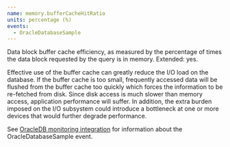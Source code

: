 ```yaml
---
name: memory.bufferCacheHitRatio
units: percentage (%)
events:
  - OracleDatabaseSample
---
```


Data block buffer cache efficiency, as measured by the percentage of times the data block requested by the query is in memory. Extended: yes.

Effective use of the buffer cache can greatly reduce the I/O load on the database. If the buffer cache is too small, frequently accessed data will be flushed from the buffer cache too quickly which forces the information to be re-fetched from disk. Since disk access is much slower than memory access, application performance will suffer. In addition, the extra burden imposed on the I/O subsystem could introduce a bottleneck at one or more devices that would further degrade performance.

See [OracleDB monitoring integration](https://docs.newrelic.com/docs/integrations/host-integrations/host-integrations-list/oracledb-monitoring-integration) for information about the OracleDatabaseSample event.